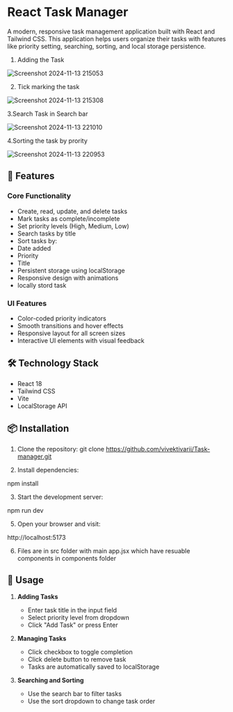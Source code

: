 # React Task Manager

A modern, responsive task management application built with React and Tailwind CSS. This application helps users organize their tasks with features like priority setting, searching, sorting, and local storage persistence.

1. Adding the Task

![Screenshot 2024-11-13 215053](https://github.com/user-attachments/assets/8e6336ad-7d0f-4657-bc6a-658d5c610d2f)

2. Tick marking the task

![Screenshot 2024-11-13 215308](https://github.com/user-attachments/assets/e416edfb-3a3d-49ad-a6cf-36eb99b03ec2)

3.Search Task in Search bar

![Screenshot 2024-11-13 221010](https://github.com/user-attachments/assets/973f19e7-9a5b-4118-8873-6fd83c0a798a)

4.Sorting the task by prority

![Screenshot 2024-11-13 220953](https://github.com/user-attachments/assets/26840157-f733-4eeb-ae5e-30561aee30bc)




## 🚀 Features

### Core Functionality
-  Create, read, update, and delete tasks
-  Mark tasks as complete/incomplete
-  Set priority levels (High, Medium, Low)
-  Search tasks by title
-  Sort tasks by:
  - Date added
  - Priority
  - Title
-  Persistent storage using localStorage
-  Responsive design with animations
-  locally stord task 

### UI Features
- Color-coded priority indicators
- Smooth transitions and hover effects
- Responsive layout for all screen sizes
- Interactive UI elements with visual feedback

## 🛠️ Technology Stack

- React 18
- Tailwind CSS
- Vite
- LocalStorage API

## 📦 Installation

1. Clone the repository:
 git clone https://github.com/vivektivarii/Task-manager.git

2. Install dependencies:

  npm install

3. Start the development server:

  npm run dev

5. Open your browser and visit:
 
  http://localhost:5173

6. Files are in src folder
    with main app.jsx
    which have resuable components in components folder


## 🎯 Usage

1. **Adding Tasks**
   - Enter task title in the input field
   - Select priority level from dropdown
   - Click "Add Task" or press Enter

2. **Managing Tasks**
   - Click checkbox to toggle completion
   - Click delete button to remove task
   - Tasks are automatically saved to localStorage

3. **Searching and Sorting**
   - Use the search bar to filter tasks
   - Use the sort dropdown to change task order


  
